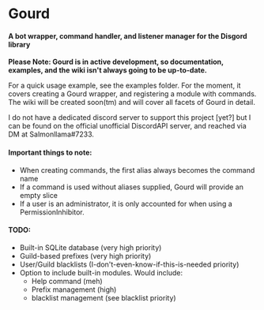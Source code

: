 # Gourd

#### A bot wrapper, command handler, and listener manager for the Disgord library

**Please Note: Gourd is in active development, so documentation, examples, and the wiki isn't always going to be up-to-date.**

For a quick usage example, see the examples folder. For the moment, it covers creating a Gourd wrapper, and 
registering a module with commands. The wiki will be created soon(tm) and will cover all facets of Gourd in detail.

I do not have a dedicated discord server to support this project [yet?] 
but I can be found on the official unofficial DiscordAPI server, 
and reached via DM at Salmonllama#7233.

#### Important things to note:

- When creating commands, the first alias always becomes the command name
- If a command is used without aliases supplied, Gourd will provide an empty slice
- If a user is an administrator, it is only accounted for when using a PermissionInhibitor.

#### TODO:

- Built-in SQLite database (very high priority)
- Guild-based prefixes (very high priority)
- User/Guild blacklists (I-don't-even-know-if-this-is-needed priority)
- Option to include built-in modules. Would include: 
    - Help command (meh)
    - Prefix management (high)
    - blacklist management (see blacklist priority)
